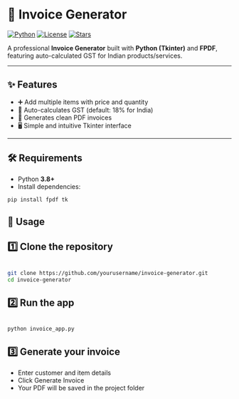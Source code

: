 # 🧾 Invoice Generator

[![Python](https://img.shields.io/badge/Python-3.8%2B-blue.svg)](https://www.python.org/downloads/)
[![License](https://img.shields.io/badge/License-MIT-green.svg)](LICENSE)
[![Stars](https://img.shields.io/github/stars/yourusername/invoice-generator?style=social)](https://github.com/prug-fim/OutriX_tasks/stargazers)

A professional **Invoice Generator** built with **Python (Tkinter)** and **FPDF**, featuring auto-calculated GST for Indian products/services.

---

## ✨ Features
- ➕ Add multiple items with price and quantity
- 🧮 Auto-calculates GST (default: 18% for India)
- 📄 Generates clean PDF invoices
- 🖥 Simple and intuitive Tkinter interface

---

## 🛠 Requirements
- Python **3.8+**
- Install dependencies:
```bash
pip install fpdf tk
```
## 🚀 Usage
## 1️⃣ Clone the repository
```bash

git clone https://github.com/yourusername/invoice-generator.git
cd invoice-generator
```
## 2️⃣ Run the app
```bash

python invoice_app.py
```
## 3️⃣ Generate your invoice
- Enter customer and item details
- Click Generate Invoice
- Your PDF will be saved in the project folder
